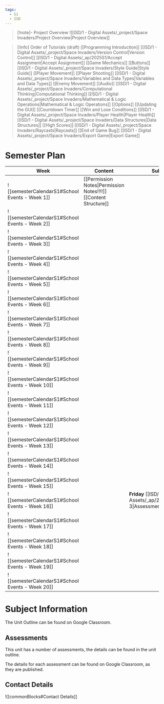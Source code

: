```yaml
---
tags:
  - S1
  - ISD
---
```

> [!note]- Project Overview 
> ![[ISD/1 - Digital Assets/_project/Space Invaders/Project Overview|Project Overview]]

> [!info] Order of Tutorials (draft)
> [[Programming Introduction]]
[[ISD/1 - Digital Assets/_project/Space Invaders/Version Control|Version Control]]
[[ISD/1 - Digital Assets/_ap/2025S1/Accept Assignment|Accept Assignment]]
[[Game Mechanics]]
[[Buttons]]
[[ISD/1 - Digital Assets/_project/Space Invaders/Style Guide\|Style Guide]]
[[Player Movement]]
[[Player Shooting]]
[[ISD/1 - Digital Assets/_project/Space Invaders/Variables and Data Types|Variables and Data Types]]
[[Enemy Movement]]
[[Audio]]
[[ISD/1 - Digital Assets/_project/Space Invaders/Computational Thinking|Computational Thinking]]
[[ISD/1 - Digital Assets/_project/Space Invaders/Mathematical & Logic Operations|Mathematical & Logic Operations]]
[[Options]]
[[Updating the GUI]]
[[Countdown Timer]]
[[Win and Lose Conditions]]
[[ISD/1 - Digital Assets/_project/Space Invaders/Player Health|Player Health]]
[[ISD/1 - Digital Assets/_project/Space Invaders/Data Structures|Data Structures]]
[[High Scores]]
[[ISD/1 - Digital Assets/_project/Space Invaders/Raycasts|Raycasts]]
> [[End of Game Bug]]
[[ISD/1 - Digital Assets/_project/Space Invaders/Export Game|Export Game]]


# Semester Plan

| Week                                            | Content                                                            | Submissions                                                                 |
| ----------------------------------------------- | ------------------------------------------------------------------ | --------------------------------------------------------------------------- |
| ![[semesterCalendarS1#School Events - Week 1]]  | [[Permission Notes\|Permission Notes!!!!]]<br>[[Content Structure]] |                                                                             |
| ![[semesterCalendarS1#School Events - Week 2]]  | <br><br>                                                           |                                                                             |
| ![[semesterCalendarS1#School Events - Week 3]]  |                                                                    |                                                                             |
| ![[semesterCalendarS1#School Events - Week 4]]  |                                                                    |                                                                             |
| ![[semesterCalendarS1#School Events - Week 5]]  |                                                                    |                                                                             |
| ![[semesterCalendarS1#School Events - Week 6]]  |                                                                    |                                                                             |
| ![[semesterCalendarS1#School Events - Week 7]]  |                                                                    |                                                                             |
| ![[semesterCalendarS1#School Events - Week 8]]  |                                                                    |                                                                             |
| ![[semesterCalendarS1#School Events - Week 9]]  |                                                                    |                                                                             |
| ![[semesterCalendarS1#School Events - Week 10]] |                                                                    |                                                                             |
| ![[semesterCalendarS1#School Events - Week 11]] |                                                                    |                                                                             |
| ![[semesterCalendarS1#School Events - Week 12]] |                                                                    |                                                                             |
| ![[semesterCalendarS1#School Events - Week 13]] |                                                                    |                                                                             |
| ![[semesterCalendarS1#School Events - Week 14]] |                                                                    |                                                                             |
| ![[semesterCalendarS1#School Events - Week 15]] |                                                                    |                                                                             |
| ![[semesterCalendarS1#School Events - Week 16]] |                                                                    | **Friday** [[ISD/1 - Digital Assets/_ap/2025S1/Assessment 3\|Assessment 3]] |
| ![[semesterCalendarS1#School Events - Week 17]] |                                                                    |                                                                             |
| ![[semesterCalendarS1#School Events - Week 18]] |                                                                    |                                                                             |
| ![[semesterCalendarS1#School Events - Week 19]] |                                                                    |                                                                             |
| ![[semesterCalendarS1#School Events - Week 20]] |                                                                    |                                                                             |

# Subject Information

The Unit Outline can be found on Google Classroom.

## Assessments

This unit has a number of assessments, the details can be found in the unit outline.

The details for each assessment can be found on Google Classroom, as they are published.

## Contact Details

![[commonBlocks#Contact Details]]

